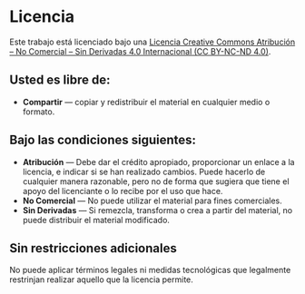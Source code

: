 # Licencia

Este trabajo está licenciado bajo una [Licencia Creative Commons Atribución – No Comercial – Sin Derivadas 4.0 Internacional (CC BY-NC-ND 4.0)](https://creativecommons.org/licenses/by-nc-nd/4.0/deed.es).

## Usted es libre de:

* **Compartir** — copiar y redistribuir el material en cualquier medio o formato.

## Bajo las condiciones siguientes:

* **Atribución** — Debe dar el crédito apropiado, proporcionar un enlace a la licencia, e indicar si se han realizado cambios. Puede hacerlo de cualquier manera razonable, pero no de forma que sugiera que tiene el apoyo del licenciante o lo recibe por el uso que hace.
* **No Comercial** — No puede utilizar el material para fines comerciales.
* **Sin Derivadas** — Si remezcla, transforma o crea a partir del material, no puede distribuir el material modificado.

## Sin restricciones adicionales

No puede aplicar términos legales ni medidas tecnológicas que legalmente restrinjan realizar aquello que la licencia permite.